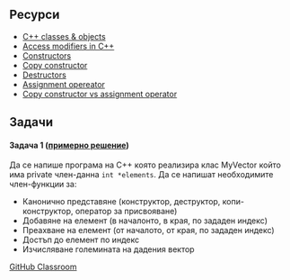 ## Ресурси

- [C++ classes & objects](https://www.geeksforgeeks.org/c-classes-and-objects/)
- [Access modifiers in C++](https://www.geeksforgeeks.org/access-modifiers-in-c/)
- [Constructors](https://www.geeksforgeeks.org/constructors-c)
- [Copy constructor](https://www.geeksforgeeks.org/copy-constructor-in-cpp)
- [Destructors](https://www.geeksforgeeks.org/destructors-c)
- [Assignment opereator](https://www.geeksforgeeks.org/cpp-assignment-operators)
- [Copy constructor vs assignment operator](https://www.geeksforgeeks.org/copy-constructor-vs-assignment-operator-in-c)


## Задачи

#### Задача 1 ([примерно решение](https://onlinegdb.com/Z2uWwgBwp))

Да се напише програма на C++ която реализира клас MyVector който има private член-данна `int *elements`. Да се напишат необходимите член-функции за:

- Канонично представяне (конструктор, деструктор, копи-конструктор, оператор за присвояване)
- Добавяне на елемент (в началонто, в края, по зададен индекс)
- Преахване на елемент (от началото, от края, по зададен индекс)
- Достъп до елемент по индекс
- Изчисляване големината на дадения вектор

[GitHub Classroom](https://onlinegdb.com/JEpbyqRH9)
